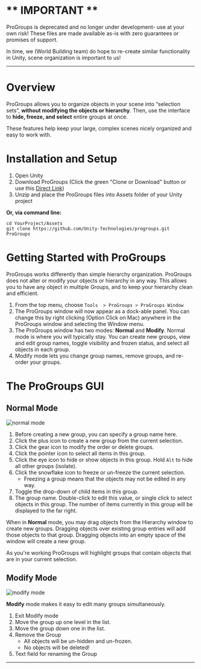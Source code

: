 # ** IMPORTANT **

ProGroups is deprecated and no longer under development- use at your own risk! These files are made available as-is with zero guarantees or promises of support.

In time, we (World Building team) do hope to re-create similar functionality in Unity, scene organization is important to us! 

---

# Overview

ProGroups allows you to organize objects in your scene into “selection sets”, **without modifying the objects or hierarchy**. Then, use the interface to **hide, freeze, and select** entire groups at once. 

These features help keep your large, complex scenes nicely organized and easy to work with.

# Installation and Setup

1. Open Unity
1. Download ProGroups (Click the green "Clone or Download" button or use this [Direct Link](https://github.com/Unity-Technologies/progroups/archive/master.zip))
1. Unzip and place the ProGroups files into Assets folder of your Unity project

**Or, via command line:**
```
cd YourProject/Assets
git clone https://github.com/Unity-Technologies/progroups.git ProGroups
```

# Getting Started with ProGroups

ProGroups works differently than simple hierarchy organization. ProGroups does not alter or modify your objects or hierarchy in any way. This allows you to have any object in multiple Groups, and to keep your hierarchy clean and efficient.

1. From the top menu, choose `Tools  > ProGroups > ProGroups Window`
1. The ProGroups window will now appear as a dock-able panel. You can change this by right clicking (Option Click on Mac) anywhere in the ProGroups window and selecting the Window menu.
1. The ProGroups window has two modes: **Normal** and **Modify**.  Normal mode is where you will typically stay. You can create new groups, view and edit group names, toggle visibility and frozen status, and select all objects in each group.
1. Modify mode lets you change group names, remove groups, and re-order your groups.

# The ProGroups GUI

## Normal Mode

![normal mode](http://www.procore3d.com/docs/progroups/progroups_MainPanel.jpg)

1. Before creating a new group, you can specify a group name here.
1. Click the plus icon to create a new group from the current selection.
1. Click the gear icon to modify the order or delete groups.
1. Click the pointer icon to select all items in this group.
1. Click the eye icon to hide or show objects in this group.  Hold `Alt` to hide all other groups (isolate).
1. Click the snowflake icon to freeze or un-freeze the current selection.
	- Freezing a group means that the objects may not be edited in any way.
1. Toggle the drop-down of child items in this group.
1. The group name.  Double-click to edit this value, or single click to select objects in this group.  The number of items currently in this group will be displayed to the far right.

When in **Normal** mode, you may drag objects from the Hierarchy window to create new groups.  Dragging objects over existing group entries will add those objects to that group.  Dragging objects into an empty space of the window will create a new group.

As you're working ProGroups will highlight groups that contain objects that are in your current selection.

## Modify Mode

![modify mode](http://www.procore3d.com/docs/progroups/progroups_ModifyPanel.jpg)

**Modify** mode makes it easy to edit many groups simultaneously.

1. Exit Modify mode
1. Move the group up one level in the list.
1. Move the group down one in the list.
1. Remove the Group
	- All objects will be un-hidden and un-frozen.
	- No objects will be deleted!
1. Text field for renaming the Group

---


